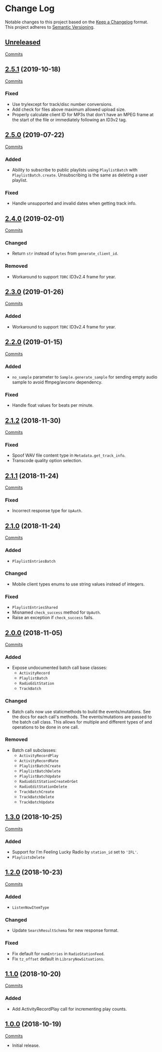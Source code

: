# Change Log

Notable changes to this project based on the [Keep a Changelog](https://keepachangelog.com) format.
This project adheres to [Semantic Versioning](https://semver.org).


## [Unreleased](https://github.com/thebigmunch/google-music-proto/tree/master)

[Commits](https://github.com/thebigmunch/google-music-proto/compare/2.5.1...master)


## [2.5.1](https://github.com/thebigmunch/google-music-proto/releases/tag/2.5.1) (2019-10-18)

[Commits](https://github.com/thebigmunch/google-music-proto/compare/2.5.0...2.5.1)

### Fixed

* Use try/except for track/disc number conversions.
* Add check for files above maximum allowed upload size.
* Properly calculate client ID for MP3s that don't
  have an MPEG frame at the start of the file or
	immediately following an ID3v2 tag.


## [2.5.0](https://github.com/thebigmunch/google-music-proto/releases/tag/2.5.0) (2019-07-22)

[Commits](https://github.com/thebigmunch/google-music-proto/compare/2.4.0...2.5.0)

### Added

* Ability to subscribe to public playlists using
	``PlaylistBatch`` with ``PlaylistBatch.create``.
	Unsubscribing is the same as deleting a user playlist.

### Fixed

* Handle unsupported and invalid dates when getting track info.


## [2.4.0](https://github.com/thebigmunch/google-music-proto/releases/tag/2.4.0) (2019-02-01)

[Commits](https://github.com/thebigmunch/google-music-proto/compare/2.3.0...2.4.0)

### Changed

* Return ``str`` instead of ``bytes`` from ``generate_client_id``.

### Removed

* Workaround to support ``TDRC`` ID3v2.4 frame for year.


## [2.3.0](https://github.com/thebigmunch/google-music-proto/releases/tag/2.3.0) (2019-01-26)

[Commits](https://github.com/thebigmunch/google-music-proto/compare/2.2.0...2.3.0)

### Added

* Workaround to support ``TDRC`` ID3v2.4 frame for year.


## [2.2.0](https://github.com/thebigmunch/google-music-proto/releases/tag/2.2.0) (2019-01-15)

[Commits](https://github.com/thebigmunch/google-music-proto/compare/2.1.2...2.2.0)

### Added

* ``no_sample`` parameter to ``Sample.generate_sample`` for
	sending empty audio sample to avoid ffmpeg/avconv dependency.

### Fixed

* Handle float values for beats per minute.


## [2.1.2](https://github.com/thebigmunch/google-music-proto/releases/tag/2.1.2) (2018-11-30)

[Commits](https://github.com/thebigmunch/google-music-proto/compare/2.1.1...2.1.2)

### Fixed

* Spoof WAV file content type in ``Metadata.get_track_info``.
* Transcode quality option selection.


## [2.1.1](https://github.com/thebigmunch/google-music-proto/releases/tag/2.1.1) (2018-11-24)

[Commits](https://github.com/thebigmunch/google-music-proto/compare/2.1.0...2.1.1)

### Fixed

* Incorrect response type for ``UpAuth``.


## [2.1.0](https://github.com/thebigmunch/google-music-proto/releases/tag/2.1.0) (2018-11-24)

[Commits](https://github.com/thebigmunch/google-music-proto/compare/2.0.0...2.1.0)

### Added

* ``PlaylistEntriesBatch``

### Changed

* Mobile client types enums to use string values instead of integers.

### Fixed

* ``PlaylistEntriesShared``
* Misnamed ``check_success`` method for ``UpAuth``.
* Raise an exception if ``check_success`` fails.


## [2.0.0](https://github.com/thebigmunch/google-music-proto/releases/tag/2.0.0) (2018-11-05)

[Commits](https://github.com/thebigmunch/google-music-proto/compare/1.3.0...2.0.0)

### Added

* Expose undocumented batch call base classes:
	* ``ActivityRecord``
	* ``PlaylistBatch``
	* ``RadioEditStation``
	* ``TrackBatch``

### Changed

* Batch calls now use staticmethods to build the events/mutations.
	See the docs for each call's methods.
	The events/mutations are passed to the batch call class.
	This allows for multiple and different types of and operations to be done in one call.

### Removed

* Batch call subclasses:
	* ``ActivityRecordPlay``
	* ``ActivityRecordRate``
	* ``PlaylistBatchCreate``
	* ``PlaylistBatchDelete``
	* ``PlaylistBatchUpdate``
	* ``RadioEditStationCreateOrGet``
	* ``RadioEditStationDelete``
	* ``TrackBatchCreate``
	* ``TrackBatchDelete``
	* ``TrackBatchUpdate``


## [1.3.0](https://github.com/thebigmunch/google-music-proto/releases/tag/1.2.0) (2018-10-25)

[Commits](https://github.com/thebigmunch/google-music-proto/compare/1.2.0...1.3.0)

### Added

* Support for I'm Feeling Lucky Radio by ``station_id`` set to ``'IFL'``.
* ``PlaylistsDelete``


## [1.2.0](https://github.com/thebigmunch/google-music-proto/releases/tag/1.2.0) (2018-10-23)

[Commits](https://github.com/thebigmunch/google-music-proto/compare/1.1.0...1.2.0)

### Added

* ``ListenNowItemType``

### Changed

* Update ``SearchResultSchema`` for new response format.

### Fixed

* Fix default for ``numEntries`` in ``RadioStationFeed``.
* Fix ``tz_offset`` default in ``LibraryNowSituations``.


## [1.1.0](https://github.com/thebigmunch/google-music-proto/releases/tag/1.1.0) (2018-10-20)

[Commits](https://github.com/thebigmunch/google-music-proto/compare/1.0.0...1.1.0)

### Added

* Add ActivityRecordPlay call for incrementing play counts.


## [1.0.0](https://github.com/thebigmunch/google-music-proto/releases/tag/1.0.0) (2018-10-19)

[Commits](https://github.com/thebigmunch/google-music-proto/commit/eeb3c159d131b1d8f28ee92ac9acd464ff67818d)

* Initial release.
